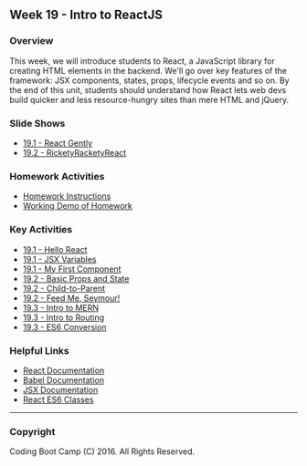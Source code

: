 ## Week 19 - Intro to ReactJS

### Overview
This week, we will introduce students to React, a JavaScript library for creating HTML elements in the backend. We'll go over key features of the framework: JSX components, states, props, lifecycle events and so on. By the end of this unit, students should understand how React lets web devs build quicker and less resource-hungry sites than mere HTML and jQuery.

### Slide Shows
* [19.1 - React Gently](1-Class-Content/19.1/Slide-Shows)
* [19.2 - RicketyRacketyReact](1-Class-Content/19.2/Slide-Shows)

### Homework Activities
* [Homework Instructions](2-Homework/Instructions/homework_instructions.md)
* [Working Demo of Homework](http://react-nyt-app.herokuapp.com/)

### Key Activities
* [19.1 - Hello React](1-Class-Content/19.1/Activities/02-HelloReact)
* [19.1 - JSX Variables](1-Class-Content/19.1/Activities/05-JSXVariables)
* [19.1 - My First Component](1-Class-Content/19.1/Activities/07-MyFirstComponent)
* [19.2 - Basic Props and State](1-Class-Content/19.2/Activities/02-BasicPropsState)
* [19.2 - Child-to-Parent](1-Class-Content/19.2/Activities/03-Parent-to-Child-Students)
* [19.2 - Feed Me, Seymour!](1-Class-Content/19.2/Activities/06-FeedMeSeymour-Students)
* [19.3 - Intro to MERN](1-Class-Content/19.3/Activities/01-IntroMERN)
* [19.3 - Intro to Routing](1-Class-Content/19.3/Activities/03-IntroRouting)
* [19.3 - ES6 Conversion](1-Class-Content/19.3/Activities/07-ES6-Address-Students)

### Helpful Links
* [React Documentation](https://facebook.github.io/react/docs/getting-started.html)
* [Babel Documentation](https://babeljs.io/docs/setup/#installation)
* [JSX Documentation](https://facebook.github.io/react/docs/jsx-in-depth.html)
* [React ES6 Classes](https://facebook.github.io/react/docs/reusable-components.html#es6-classes)


-------

### Copyright 
Coding Boot Camp (C) 2016. All Rights Reserved.
